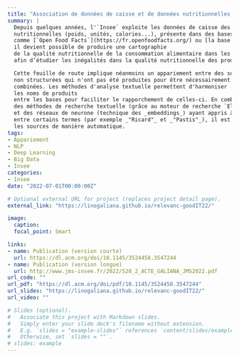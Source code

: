```yaml
---
title: "Association de données de caisse et de données nutritionnelles grâce aux méthodes d'analyse textuelle"
summary: |
  Depuis quelques années, l'`Insee` exploite les données de caisse des enseignes de la grande distribution pour le calcul des indices de prix à la consommation. A la suite d’un enrichissement des produits de caractéristiques
  nutritionnelles (poids, unités, calories...), présente dans des bases contributives
  comme [`Open Food Facts`](https://fr.openfoodfacts.org/) ou [la base CIQUAL de l'ANSES](https://ciqual.anses.fr/), 
  il devient possible de produire une cartographie
  de la qualité nutritionnelle de la consommation alimentaire dans les grandes enseignes
  afin d’étudier les inégalités dans la qualité nutritionnelle des produits consommés.

  Cette feuille de route implique néanmoins un appariement entre des sources
  non structurées qui n'ont pas été produites pour être nécessairement
  combinées. Les méthodes d'analyse textuelle permettent d'harmoniser
  les noms de produits
  entre les bases pour faciliter le rapporchement de celles-ci. En combinant
  des méthodes de recherche textuelle (grâce au moteur de recherche `ElasticSearch`)
  et des réseaux de neurone (technique des _embeddings_) ayant appris à reconnaître la proximité sémantique
  entre certains termes (par exemple _"Ricard"_ et _"Pastis"_), il est possible d'apparier
  les sources de manière automatique. 
tags:
- Appariement
- NLP
- Deep Learning
- Big Data
- Insee
categories:
- Insee
date: "2022-07-01T00:00:00Z"

# Optional external URL for project (replaces project detail page).
external_link: "https://linogaliana.github.io/relevanc-goodIT22/"

image:
  caption: 
  focal_point: Smart

links:
- name: Publication (version courte)
  url: https://dl.acm.org/doi/10.1145/3524458.3547244
- name: Publication (version longue)
  url: http://www.jms-insee.fr/2022/S28_2_ACTE_GALIANA_JMS2022.pdf
url_code: ""
url_pdf: "https://dl.acm.org/doi/pdf/10.1145/3524458.3547244"
url_slides: "https://linogaliana.github.io/relevanc-goodIT22/"
url_video: ""

# Slides (optional).
#   Associate this project with Markdown slides.
#   Simply enter your slide deck's filename without extension.
#   E.g. `slides = "example-slides"` references `content/slides/example-slides.md`.
#   Otherwise, set `slides = ""`.
# slides: example
---
```



